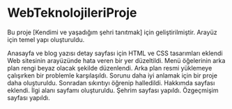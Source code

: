 # WebTeknolojileriProje
Bu proje [Kendimi ve yaşadığım şehri tanıtmak] için geliştirilmiştir.
Arayüz için temel yapı oluşturuldu.

Anasayfa ve blog yazısı detay sayfası için HTML ve CSS tasarımları eklendi
Web sitesinin arayüzünde hata veren bir yer düzeltildi. Menü öğelerinin arka plan rengi beyaz olacak şekilde düzenlendi.
Arka plan resmi yüklemeye çalışırken bir problemle karşılaşıldı. Sorunu daha iyi anlamak için bir proje daha oluşturuldu. Sonradan sıkıntıyı öğrenip halledildi.
Hakkımda sayfası eklendi.
İlgi alanı sayfamı oluşturuldu.
Şehrim sayfası yapıldı.
Özgeçmişim sayfası yapıldı.
